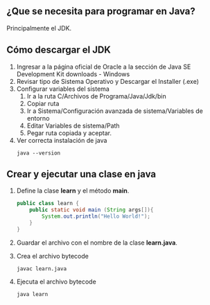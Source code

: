

## ¿Que se necesita para programar en Java?

Principalmente el JDK.

## Cómo descargar el JDK

1. Ingresar a la página oficial de Oracle a la sección de Java SE Development Kit downloads - Windows
2. Revisar tipo de Sistema Operativo y Descargar el Installer (.exe)
3. Configurar variables del sistema
    1. Ir a la ruta C/Archivos de Programa/Java/Jdk/bin
    2. Copiar ruta
    3. Ir a Sistema/Configuración avanzada de sistema/Variables de entorno
    4. Editar Variables de sistema/Path
    5. Pegar ruta copiada y aceptar.
4. Ver correcta instalación de java
    ```
    java --version
    ```
## Crear y ejecutar una clase en java

1. Define la clase **learn** y el método **main**.
    ``` java
    public class learn {
        public static void main (String args[]){
            System.out.println("Hello World!");
        }
    }
    ```

2. Guardar el archivo con el nombre de la clase **learn.java**.
3. Crea el archivo bytecode
    ```
    javac learn.java
    ```
4. Ejecuta el archivo bytecode
    ```
    java learn
    ```


